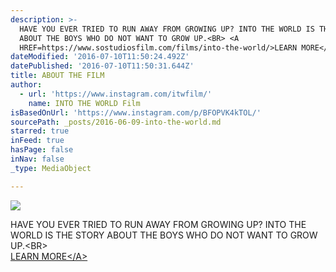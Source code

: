 ```yaml
---
description: >-
  HAVE YOU EVER TRIED TO RUN AWAY FROM GROWING UP? INTO THE WORLD IS THE STORY
  ABOUT THE BOYS WHO DO NOT WANT TO GROW UP.<BR> <A
  HREF=https://www.sostudiosfilm.com/films/into-the-world/>LEARN MORE</A>
dateModified: '2016-07-10T11:50:24.492Z'
datePublished: '2016-07-10T11:50:31.644Z'
title: ABOUT THE FILM
author:
  - url: 'https://www.instagram.com/itwfilm/'
    name: INTO THE WORLD Film
isBasedOnUrl: 'https://www.instagram.com/p/BFOPVK4kTOL/'
sourcePath: _posts/2016-06-09-into-the-world.md
starred: true
inFeed: true
hasPage: false
inNav: false
_type: MediaObject

---
```

![](https://the-grid-user-content.s3-us-west-2.amazonaws.com/fe2f5a91-0bc1-40cd-8dec-263909084e7a.jpg)

HAVE YOU EVER TRIED TO RUN AWAY FROM GROWING UP? INTO THE WORLD IS THE STORY ABOUT THE BOYS WHO DO NOT WANT TO GROW UP.<BR\>  
<A HREF=https://www.sostudiosfilm.com/films/into-the-world/\>LEARN MORE</A\>